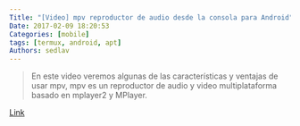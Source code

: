 ```yaml
---
Title: "[Video] mpv reproductor de audio desde la consola para Android"
Date: 2017-02-09 18:20:53
Categories: [mobile]
tags: [termux, android, apt]
Authors: sedlav
---
```


> En este video veremos algunas de las características y ventajas de usar mpv, mpv es un reproductor de audio y video multiplataforma basado en mplayer2 y MPlayer.

[Link](https://www.youtube.com/watch?v=6hVj-0_6Xvo&t=2s)

